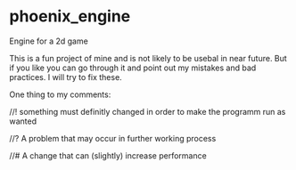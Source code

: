 # phoenix_engine
Engine for a 2d game

This is a fun project of mine and is not likely to be usebal in near future.
But if you like you can go through it and point out my mistakes and bad practices. I will try to fix these.

One thing to my comments:

  //! something must definitly changed in order to make the programm run as wanted
  
  //? A problem that may occur in further working process
  
  //# A change that can (slightly) increase performance
